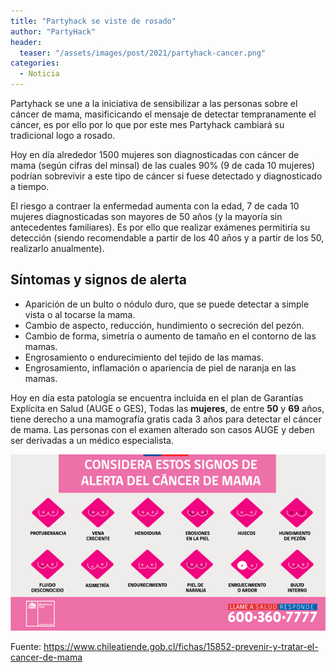 ```yaml
---
title: "Partyhack se viste de rosado"
author: "PartyHack"
header: 
  teaser: "/assets/images/post/2021/partyhack-cancer.png"
categories:
  - Noticia
---
```


Partyhack se une a la iniciativa de sensibilizar a las personas sobre el cáncer de mama, masificicando el mensaje de detectar tempranamente el cáncer, es por ello por lo que por este mes Partyhack cambiará su tradicional logo a rosado.

Hoy en día alrededor 1500 mujeres son diagnosticadas con cáncer de mama (según cifras del minsal) de las cuales 90% (9 de cada 10 mujeres) podrían sobrevivir a este tipo de cáncer si fuese detectado y diagnosticado a tiempo.

El riesgo a contraer la enfermedad aumenta con la edad, 7 de cada 10 mujeres diagnosticadas son mayores de 50 años (y la mayoría sin antecedentes familiares). Es por ello que realizar exámenes permitiría su detección (siendo recomendable a partir de los 40 años y a partir de los 50, realizarlo anualmente).
## Síntomas y signos de alerta

- Aparición de un bulto o nódulo duro, que se puede detectar a simple vista o al tocarse la mama.
- Cambio de aspecto, reducción, hundimiento o secreción del pezón.
- Cambio de forma, simetría o aumento de tamaño en el contorno de las mamas.
- Engrosamiento o endurecimiento del tejido de las mamas.
- Engrosamiento, inflamación o apariencia de piel de naranja en las mamas.

Hoy en día esta patología se encuentra incluida en el plan de Garantías Explícita en Salud (AUGE o GES), Todas las **mujeres**, de entre **50** y **69** años, tiene derecho a una mamografía gratis cada 3 años para detectar el cáncer de mama. Las personas con el examen alterado son casos AUGE y deben ser derivadas a un médico especialista.

![Partyhack Rosado](/assets/images/post/2021/cancer-1.png)

Fuente: https://www.chileatiende.gob.cl/fichas/15852-prevenir-y-tratar-el-cancer-de-mama
